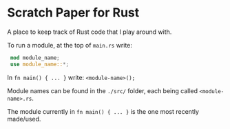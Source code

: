 # Scratch Paper for Rust

A place to keep track of Rust code that I play around with.

To run a module, at the top of `main.rs` write:

```rust
 mod module_name;
 use module_name::*;
```

In `fn main() { ... }` write: `<module-name>();`

Module names can be found in the `./src/` folder, each being called
`<module-name>.rs`.

The module currently in `fn main() { ... }` is the one most recently made/used.
